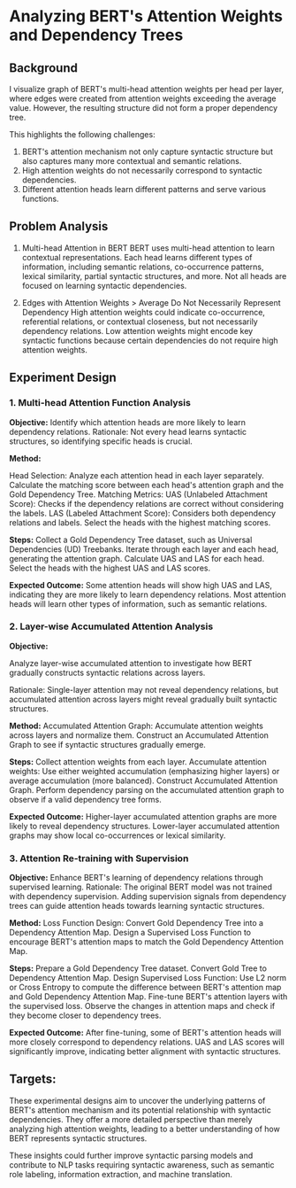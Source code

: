# Analyzing BERT's Attention Weights and Dependency Trees

## Background

I visualize graph of BERT's multi-head attention weights per head per layer, where edges were created from attention weights exceeding the average value. 
However, the resulting structure did not form a proper dependency tree. 

This highlights the following challenges:

1. BERT's attention mechanism not only capture syntactic structure but also captures many more contextual and semantic relations.
2. High attention weights do not necessarily correspond to syntactic dependencies.
3. Different attention heads learn different patterns and serve various functions.


## Problem Analysis

1. Multi-head Attention in BERT
BERT uses multi-head attention to learn contextual representations.
Each head learns different types of information, including semantic relations, co-occurrence patterns, lexical similarity, partial syntactic structures, and more.
Not all heads are focused on learning syntactic dependencies.

2. Edges with Attention Weights > Average Do Not Necessarily Represent Dependency
High attention weights could indicate co-occurrence, referential relations, or contextual closeness, but not necessarily dependency relations.
Low attention weights might encode key syntactic functions because certain dependencies do not require high attention weights.


## Experiment Design
### 1. Multi-head Attention Function Analysis

**Objective:**
Identify which attention heads are more likely to learn dependency relations.
Rationale: Not every head learns syntactic structures, so identifying specific heads is crucial.

**Method:**

Head Selection:
Analyze each attention head in each layer separately.
Calculate the matching score between each head's attention graph and the Gold Dependency Tree.
Matching Metrics:
UAS (Unlabeled Attachment Score): Checks if the dependency relations are correct without considering the labels.
LAS (Labeled Attachment Score): Considers both dependency relations and labels.
Select the heads with the highest matching scores.

**Steps:**
Collect a Gold Dependency Tree dataset, such as Universal Dependencies (UD) Treebanks.
Iterate through each layer and each head, generating the attention graph.
Calculate UAS and LAS for each head.
Select the heads with the highest UAS and LAS scores.

**Expected Outcome:**
Some attention heads will show high UAS and LAS, indicating they are more likely to learn dependency relations.
Most attention heads will learn other types of information, such as semantic relations.

### 2. Layer-wise Accumulated Attention Analysis

**Objective:**

Analyze layer-wise accumulated attention to investigate how BERT gradually constructs syntactic relations across layers.

Rationale: Single-layer attention may not reveal dependency relations, but accumulated attention across layers might reveal gradually built syntactic structures.

**Method:**
Accumulated Attention Graph:
Accumulate attention weights across layers and normalize them.
Construct an Accumulated Attention Graph to see if syntactic structures gradually emerge.

**Steps:**
Collect attention weights from each layer.
Accumulate attention weights:
Use either weighted accumulation (emphasizing higher layers) or average accumulation (more balanced).
Construct Accumulated Attention Graph.
Perform dependency parsing on the accumulated attention graph to observe if a valid dependency tree forms.

**Expected Outcome:**
Higher-layer accumulated attention graphs are more likely to reveal dependency structures.
Lower-layer accumulated attention graphs may show local co-occurrences or lexical similarity.


### 3. Attention Re-training with Supervision

**Objective:**
Enhance BERT's learning of dependency relations through supervised learning.
Rationale: The original BERT model was not trained with dependency supervision. Adding supervision signals from dependency trees can guide attention heads towards learning syntactic structures.

**Method:**
Loss Function Design:
Convert Gold Dependency Tree into a Dependency Attention Map.
Design a Supervised Loss Function to encourage BERT's attention maps to match the Gold Dependency Attention Map.

**Steps:**
Prepare a Gold Dependency Tree dataset.
Convert Gold Tree to Dependency Attention Map.
Design Supervised Loss Function:
Use L2 norm or Cross Entropy to compute the difference between BERT's attention map and Gold Dependency Attention Map.
Fine-tune BERT's attention layers with the supervised loss.
Observe the changes in attention maps and check if they become closer to dependency trees.

**Expected Outcome:**
After fine-tuning, some of BERT's attention heads will more closely correspond to dependency relations.
UAS and LAS scores will significantly improve, indicating better alignment with syntactic structures.

## Targets:

These experimental designs aim to uncover the underlying patterns of BERT's attention mechanism and its potential relationship with syntactic dependencies. They offer a more detailed perspective than merely analyzing high attention weights, leading to a better understanding of how BERT represents syntactic structures.

These insights could further improve syntactic parsing models and contribute to NLP tasks requiring syntactic awareness, such as semantic role labeling, information extraction, and machine translation.
